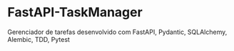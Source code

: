 # FastAPI-TaskManager
Gerenciador de tarefas desenvolvido com FastAPI, Pydantic, SQLAlchemy, Alembic, TDD, Pytest
